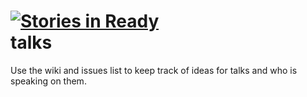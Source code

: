 [![Stories in Ready](https://badge.waffle.io/hartfordjs/talks.png?label=ready)](https://waffle.io/hartfordjs/talks)  
talks
=====

Use the wiki and issues list to keep track of ideas for talks and who is speaking on them.
